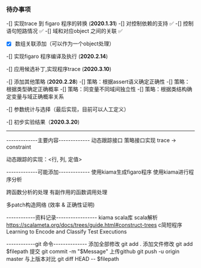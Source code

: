 ### 待办事项

-[] 实现trace 到 figaro 程序的转换 (__2020.1.31__)
  -[] 对控制依赖的支持 ✅
  -[] 控制语句短路情况 ✅
  -[] 域和对应object 之间的关联 ✅
  -[x] 数组关联添加（可以作为一个object处理）

-[] 实现figaro 程序编译及执行 (__2020.2.14__)

-[] 应用候选补丁,实现程序trace (__2020.3.10__)

-[] 添加其他策略 (__2020.2.28__)
  -[] 策略：根据assert语义确定正确性
  -[] 策略：根据类型确定正确概率
  -[] 策略：同变量不同域间独立性
  -[] 策略：根据类结构确定变量与域正确概率关系

-[] 参数统计与选择（最后实现，目前可以人工定义）

-[] 初步实验结果（__2020.3.20__)

----------------------------------------------------

-------------主要内容-------------
动态跟踪接口
策略接口实现 trace → constraint

动态跟踪的实现：<行, 列, 定值>

-------------可能添加-------------
使用kiama生成figaro程序
使用kiama进行程序分析

跨函数分析的处理
有副作用的函数调用处理

多patch构造网络 (效率 & 正确性证明)

------------资料记录-----------------
kiama scala库
scala解析 https://scalameta.org/docs/trees/guide.html#construct-trees
c简短程序 Learning to Encode and Classify Test Executions

------------git 命令--------------
添加全部修改 git add .
添加文件修改 git add $filepath
提交 git commit -m "$Message"
上传github git push -u origin master
与上版本对比 git diff HEAD -- $filepath


